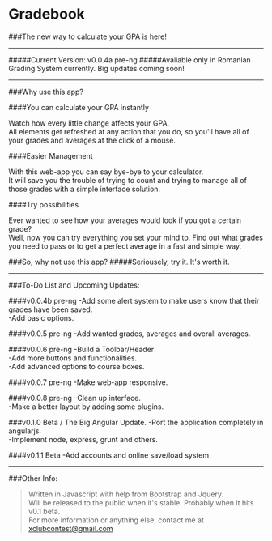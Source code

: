 # Gradebook

###The new way to calculate your GPA is here!

---

#####Current Version: v0.0.4a pre-ng
#####Avaliable only in Romanian Grading System currently. Big updates coming soon!

---


###Why use this app?

####You can calculate your GPA instantly

Watch how every little change affects your GPA.<br/>
All elements get refreshed at any action that you do, so you'll have all of your grades and averages at the click of a mouse.

####Easier Management

With this web-app you can say bye-bye to your calculator.<br/>
It will save you the trouble of trying to count and trying to manage all of those grades with a simple interface solution.

####Try possibilities

Ever wanted to see how your averages would look if you got a certain grade?<br/>
Well, now you can try everything you set your mind to. Find out what grades you need to pass or to get a perfect average in a fast and simple way.

###So, why not use this app?
#####Seriousely, try it. It's worth it.

---

###To-Do List and Upcoming Updates:

####v0.0.4b pre-ng
-Add some alert system to make users know that their grades have been saved.<br/>
-Add basic options.

####v0.0.5 pre-ng
-Add wanted grades, averages and overall averages.<br/>

####v0.0.6 pre-ng
-Build a Toolbar/Header<br/>
-Add more buttons and functionalities.<br/>
-Add advanced options to course boxes.

####v0.0.7 pre-ng
-Make web-app responsive.

####v0.0.8 pre-ng
-Clean up interface.<br/>
-Make a better layout by adding some plugins.

###v0.1.0 Beta / The Big Angular Update.
-Port the application completely in angularjs.<br/>
-Implement node, express, grunt and others.

####v0.1.1 Beta
-Add accounts and online save/load system

---

###Other Info:
>Written in Javascript with help from Bootstrap and Jquery.<br/>
>Will be released to the public when it's stable. Probably when it hits v0.1 beta.<br/>
>For more information or anything else, contact me at xclubcontest@gmail.com